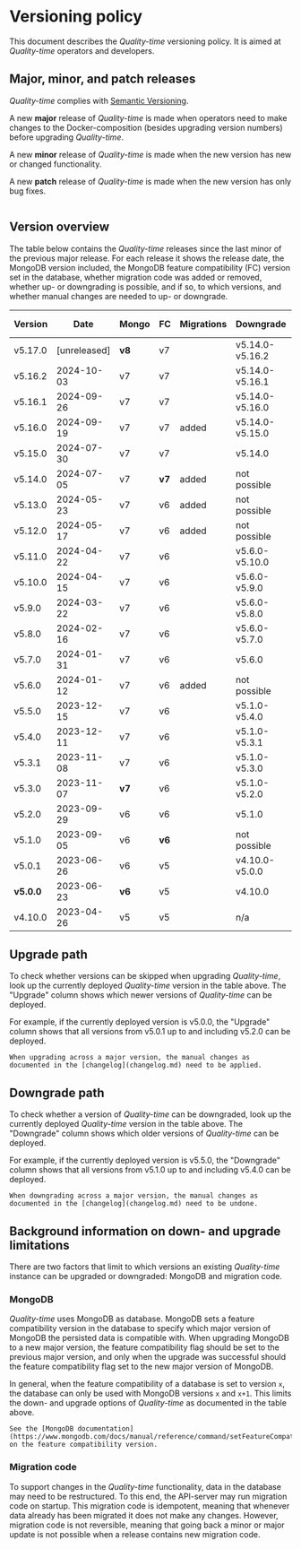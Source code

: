 # Versioning policy

This document describes the *Quality-time* versioning policy. It is aimed at *Quality-time* operators and developers.

## Major, minor, and patch releases

*Quality-time* complies with [Semantic Versioning](https://semver.org/spec/v2.0.0.html).

A new **major** release of *Quality-time* is made when operators need to make changes to the Docker-composition (besides upgrading version numbers) before upgrading *Quality-time*.

A new **minor** release of *Quality-time* is made when the new version has new or changed functionality.

A new **patch** release of *Quality-time* is made when the new version has only bug fixes.

```{index} MongoDB
```

## Version overview

The table below contains the *Quality-time* releases since the last minor of the previous major release. For each release it shows the release date, the MongoDB version included, the MongoDB feature compatibility (FC) version set in the database, whether migration code was added or removed, whether up- or downgrading is possible, and if so, to which versions, and whether manual changes are needed to up- or downgrade.

| Version    | Date         | Mongo  | FC     | Migrations | Downgrade       | Upgrade         | Manual changes |
|------------|--------------|--------|--------|------------|-----------------|-----------------|----------------|
| v5.17.0    | [unreleased] | **v8** | v7     |            | v5.14.0-v5.16.2 | n/a             | no             |
| v5.16.2    | 2024-10-03   | v7     | v7     |            | v5.14.0-v5.16.1 | v5.17.0         | no             |
| v5.16.1    | 2024-09-26   | v7     | v7     |            | v5.14.0-v5.16.0 | v5.16.2-v5.17.0 | no             |
| v5.16.0    | 2024-09-19   | v7     | v7     | added      | v5.14.0-v5.15.0 | v5.16.1-v5.17.0 | no             |
| v5.15.0    | 2024-07-30   | v7     | v7     |            | v5.14.0         | v5.16.0-v5.17.0 | no             |
| v5.14.0    | 2024-07-05   | v7     | **v7** | added      | not possible    | v5.15.0-v5.17.0 | no             |
| v5.13.0    | 2024-05-23   | v7     | v6     | added      | not possible    | v5.14.0-v5.16.2 | no             |
| v5.12.0    | 2024-05-17   | v7     | v6     | added      | not possible    | v5.13.0-v5.16.2 | no             |
| v5.11.0    | 2024-04-22   | v7     | v6     |            | v5.6.0-v5.10.0  | v5.12.0-v5.16.2 | no             |
| v5.10.0    | 2024-04-15   | v7     | v6     |            | v5.6.0-v5.9.0   | v5.11.0-v5.16.2 | no             |
| v5.9.0     | 2024-03-22   | v7     | v6     |            | v5.6.0-v5.8.0   | v5.10.0-v5.16.2 | no             |
| v5.8.0     | 2024-02-16   | v7     | v6     |            | v5.6.0-v5.7.0   | v5.9.0-v5.16.2  | no             |
| v5.7.0     | 2024-01-31   | v7     | v6     |            | v5.6.0          | v5.8.0-v5.16.2  | no             |
| v5.6.0     | 2024-01-12   | v7     | v6     | added      | not possible    | v5.7.0-v5.16.2  | no             |
| v5.5.0     | 2023-12-15   | v7     | v6     |            | v5.1.0-v5.4.0   | v5.6.0-v5.16.2  | no             |
| v5.4.0     | 2023-12-11   | v7     | v6     |            | v5.1.0-v5.3.1   | v5.5.0-v5.16.2  | no             |
| v5.3.1     | 2023-11-08   | v7     | v6     |            | v5.1.0-v5.3.0   | v5.4.0-v5.16.2  | no             |
| v5.3.0     | 2023-11-07   | **v7** | v6     |            | v5.1.0-v5.2.0   | v5.3.1-v5.16.2  | no             |
| v5.2.0     | 2023-09-29   | v6     | v6     |            | v5.1.0          | v5.3.0-v5.16.2  | no             |
| v5.1.0     | 2023-09-05   | v6     | **v6** |            | not possible    | v5.2.0-v5.16.2  | no             |
| v5.0.1     | 2023-06-26   | v6     | v5     |            | v4.10.0-v5.0.0  | v5.1.0-v5.2.0   | no             |
| **v5.0.0** | 2023-06-23   | **v6** | v5     |            | v4.10.0         | v5.0.1-v5.2.0   | *yes*          |
| v4.10.0    | 2023-04-26   | v5     | v5     |            | n/a             | v5.0.0-v5.2.0   | no             |

## Upgrade path

To check whether versions can be skipped when upgrading *Quality-time*, look up the currently deployed *Quality-time* version in the table above. The "Upgrade" column shows which newer versions of *Quality-time* can be deployed.

For example, if the currently deployed version is v5.0.0, the "Upgrade" column shows that all versions from v5.0.1 up to and including v5.2.0 can be deployed.

```{warning}
When upgrading across a major version, the manual changes as documented in the [changelog](changelog.md) need to be applied.
```

## Downgrade path

To check whether a version of *Quality-time* can be downgraded, look up the currently deployed *Quality-time* version in the table above. The "Downgrade" column shows which older versions of *Quality-time* can be deployed.

For example, if the currently deployed version is v5.5.0, the "Downgrade" column shows that all versions from v5.1.0 up to and including v5.4.0 can be deployed.

```{warning}
When downgrading across a major version, the manual changes as documented in the [changelog](changelog.md) need to be undone.
```

## Background information on down- and upgrade limitations

There are two factors that limit to which versions an existing *Quality-time* instance can be upgraded or downgraded: MongoDB and migration code.

### MongoDB

*Quality-time* uses MongoDB as database. MongoDB sets a feature compatibility version in the database to specify which major version of MongoDB the persisted data is compatible with. When upgrading MongoDB to a new major version, the feature compatibility flag should be set to the previous major version, and only when the upgrade was successful should the feature compatibility flag set to the new major version of MongoDB.

In general, when the feature compatibility of a database is set to version `x`, the database can only be used with MongoDB versions `x` and `x+1`. This limits the down- and upgrade options of *Quality-time* as documented in the table above.

```{seealso}
See the [MongoDB documentation](https://www.mongodb.com/docs/manual/reference/command/setFeatureCompatibilityVersion/) on the feature compatibility version.
```

### Migration code

To support changes in the *Quality-time* functionality, data in the database may need to be restructured. To this end, the API-server may run migration code on startup. This migration code is idempotent, meaning that whenever data already has been migrated it does not make any changes. However, migration code is not reversible, meaning that going back a minor or major update is not possible when a release contains new migration code.
